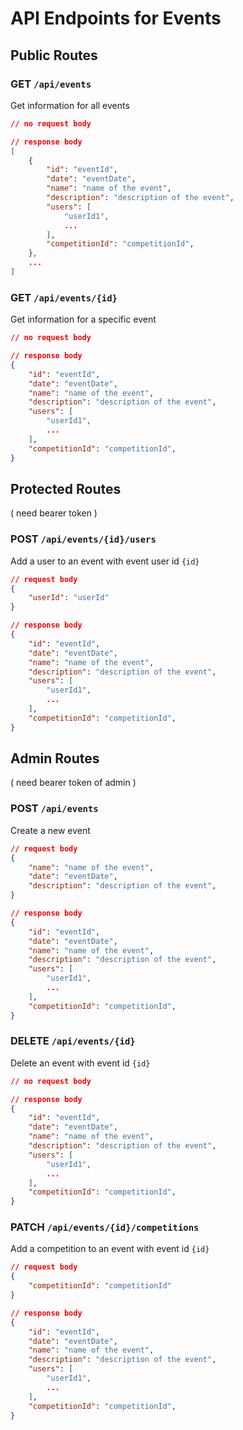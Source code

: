 # API Endpoints for Events

## Public Routes

### GET `/api/events`

Get information for all events

```json
// no request body

// response body
[
    {
        "id": "eventId",
        "date": "eventDate",
        "name": "name of the event",
        "description": "description of the event",
        "users": [
            "userId1",
            ...
        ],
        "competitionId": "competitionId",
    },
    ...
]
```

### GET `/api/events/{id}`

Get information for a specific event

```json
// no request body

// response body
{
    "id": "eventId",
    "date": "eventDate",
    "name": "name of the event",
    "description": "description of the event",
    "users": [
        "userId1",
        ...
    ],
    "competitionId": "competitionId",
}
```

## Protected Routes
( need bearer token )

### POST `/api/events/{id}/users`

Add a user to an event with event user id `{id}`

```json
// request body
{
    "userId": "userId"
}

// response body
{
    "id": "eventId",
    "date": "eventDate",
    "name": "name of the event",
    "description": "description of the event",
    "users": [
        "userId1",
        ...
    ],
    "competitionId": "competitionId",
}
```

## Admin Routes
( need bearer token of admin )

### POST `/api/events`

Create a new event

```json
// request body
{
    "name": "name of the event",
    "date": "eventDate",
    "description": "description of the event",
}

// response body
{
    "id": "eventId",
    "date": "eventDate",
    "name": "name of the event",
    "description": "description of the event",
    "users": [
        "userId1",
        ...
    ],
    "competitionId": "competitionId",
}
```

### DELETE `/api/events/{id}`

Delete an event with event id `{id}`

```json
// no request body

// response body
{
    "id": "eventId",
    "date": "eventDate",
    "name": "name of the event",
    "description": "description of the event",
    "users": [
        "userId1",
        ...
    ],
    "competitionId": "competitionId",
}
```

### PATCH `/api/events/{id}/competitions`

Add a competition to an event with event id `{id}`

```json
// request body
{
    "competitionId": "competitionId"
}

// response body
{
    "id": "eventId",
    "date": "eventDate",
    "name": "name of the event",
    "description": "description of the event",
    "users": [
        "userId1",
        ...
    ],
    "competitionId": "competitionId",
}
```
